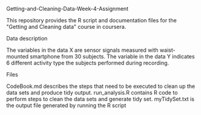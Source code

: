
Getting-and-Cleaning-Data-Week-4-Assignment

This repository provides the R script and documentation files for the "Getting and Cleaning data" course in coursera.


Data description

The variables in the data X are sensor signals measured with waist-mounted smartphone from 30 subjects. The variable in the data Y indicates 6 different activity type the subjects performed during recording.


Files

CodeBook.md describes the steps that need to be executed to clean up the data sets and produce tidy output.
run_analysis.R contains R code to perform steps to clean the data sets and generate tidy set.
myTidySet.txt is the output file generated by running the R script